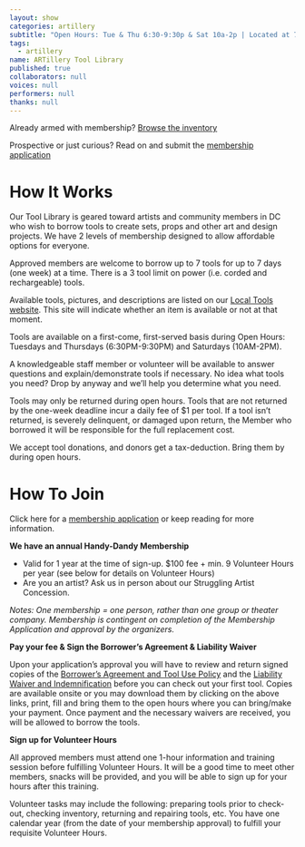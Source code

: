 ```yaml
---
layout: show
categories: artillery
subtitle: "Open Hours: Tue & Thu 6:30-9:30p & Sat 10a-2p | Located at 716 Monroe St NE (through the Arts Walk near the Brookland metro’s Catholic Univ exit)"
tags: 
  - artillery
name: ARTillery Tool Library
published: true
collaborators: null
voices: null
performers: null
thanks: null
---
```


<!-- style to reflect location and time predominantly -->
<!-- consider map -->

Already armed with membership? [Browse the inventory](http://artillery.localtools.org/library/inventory/browse)

Prospective or just curious? Read on and submit the [membership application](https://docs.google.com/forms/d/1fm6rkoTUb5zJrUXgUSn8uih02Iznb51LGR0Jjd_8NOw/viewform)

# How It Works

Our Tool Library is geared toward artists and community members in DC who wish to borrow tools to create sets, props and other art and design projects. We have 2 levels of membership designed to allow affordable options for everyone.

Approved members are welcome to borrow up to 7 tools for up to 7 days (one week) at a time. There is a 3 tool limit on power (i.e. corded and rechargeable) tools.

Available tools, pictures, and descriptions are listed on our [Local Tools website](http://artillery.localtools.org/library/inventory/browse). This site will indicate whether an item is available or not at that moment.

Tools are available on a first-come, first-served basis during Open Hours: Tuesdays and Thursdays (6:30PM-9:30PM) and Saturdays (10AM-2PM). 

A knowledgeable staff member or volunteer will be available to answer questions and explain/demonstrate tools if necessary. No idea what tools you need? Drop by anyway and we’ll help you determine what you need.

Tools may only be returned during open hours. Tools that are not returned by the one-week deadline incur a daily fee of $1 per tool. If a tool isn’t returned, is severely delinquent, or damaged upon return, the Member who borrowed it will be responsible for the full replacement cost.

We accept tool donations, and donors get a tax-deduction. Bring them by during open hours.

# How To Join

Click here for a [membership application](https://docs.google.com/forms/d/1fm6rkoTUb5zJrUXgUSn8uih02Iznb51LGR0Jjd_8NOw/viewform) or keep reading for more information.

**We have an annual Handy-Dandy Membership**

- Valid for 1 year at the time of sign-up. $100 fee + min. 9 Volunteer Hours per year (see below for details on Volunteer Hours)
- Are you an artist? Ask us in person about our Struggling Artist Concession.

_Notes:  One membership = one person, rather than one group or theater company. Membership is contingent on completion of the Membership Application and approval by the organizers._

**Pay your fee & Sign the Borrower’s Agreement & Liability Waiver**

Upon your application’s approval you will have to review and return signed copies of the [Borrower’s Agreement and Tool Use Policy](https://docs.google.com/document/d/1sGRKemvwfmvICMNi314fvX77Q3YF7lS4FkoE2zG4BD4/edit?usp=sharing) and the [Liability Waiver and Indemnification](https://docs.google.com/document/d/18xM2IZUXvzRKy_lxuzwcpgdym8qbmIGXKQzWvhTe7TQ/edit?usp=sharing) before you can check out your first tool. Copies are available onsite or you may download them by clicking on the above links, print, fill and bring them to the open hours where you can bring/make your payment. Once payment and the necessary waivers are received, you will be allowed to borrow the tools.

**Sign up for Volunteer Hours**

All approved members must attend one 1-hour information and training session before fulfilling Volunteer Hours. It will be a good time to meet other members, snacks will be provided, and you will be able to sign up for your hours after this training.

Volunteer tasks may include the following: preparing tools prior to check-out, checking inventory, returning and repairing tools, etc. You have one calendar year (from the date of your membership approval) to fulfill your requisite Volunteer Hours.